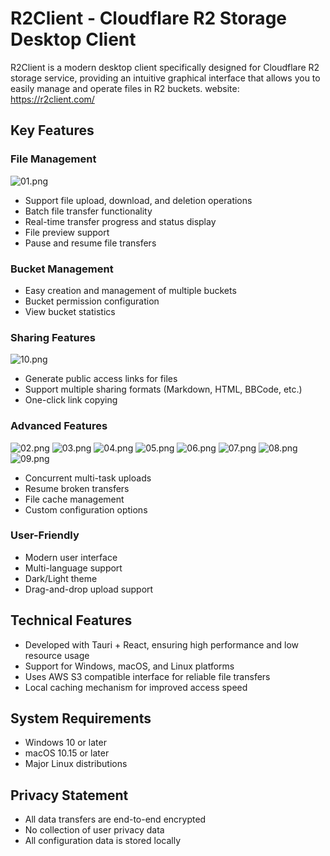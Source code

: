 # R2Client - Cloudflare R2 Storage Desktop Client

R2Client is a modern desktop client specifically designed for Cloudflare R2 storage service, providing an intuitive graphical interface that allows you to easily manage and operate files in R2 buckets.  website: https://r2client.com/

## Key Features

### File Management

![01.png](https://upload.ezprompt.org/demo/01.png)

- Support file upload, download, and deletion operations
- Batch file transfer functionality
- Real-time transfer progress and status display
- File preview support
- Pause and resume file transfers

### Bucket Management

- Easy creation and management of multiple buckets
- Bucket permission configuration
- View bucket statistics

### Sharing Features

![10.png](https://upload.ezprompt.org/demo/10.png)

- Generate public access links for files
- Support multiple sharing formats (Markdown, HTML, BBCode, etc.)
- One-click link copying

### Advanced Features


![02.png](https://upload.ezprompt.org/demo/02.png)
![03.png](https://upload.ezprompt.org/demo/03.png)
![04.png](https://upload.ezprompt.org/demo/04.png)
![05.png](https://upload.ezprompt.org/demo/05.png)
![06.png](https://upload.ezprompt.org/demo/06.png)
![07.png](https://upload.ezprompt.org/demo/07.png)
![08.png](https://upload.ezprompt.org/demo/08.png)
![09.png](https://upload.ezprompt.org/demo/09.png)


- Concurrent multi-task uploads
- Resume broken transfers
- File cache management
- Custom configuration options

### User-Friendly
- Modern user interface
- Multi-language support
- Dark/Light theme
- Drag-and-drop upload support

## Technical Features

- Developed with Tauri + React, ensuring high performance and low resource usage
- Support for Windows, macOS, and Linux platforms
- Uses AWS S3 compatible interface for reliable file transfers
- Local caching mechanism for improved access speed

## System Requirements

- Windows 10 or later
- macOS 10.15 or later
- Major Linux distributions

## Privacy Statement

- All data transfers are end-to-end encrypted
- No collection of user privacy data
- All configuration data is stored locally
